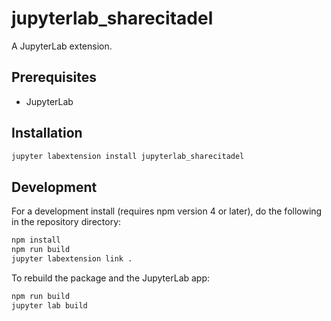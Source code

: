 # jupyterlab_sharecitadel

A JupyterLab extension.


## Prerequisites

* JupyterLab

## Installation

```bash
jupyter labextension install jupyterlab_sharecitadel
```

## Development

For a development install (requires npm version 4 or later), do the following in the repository directory:

```bash
npm install
npm run build
jupyter labextension link .
```

To rebuild the package and the JupyterLab app:

```bash
npm run build
jupyter lab build
```

